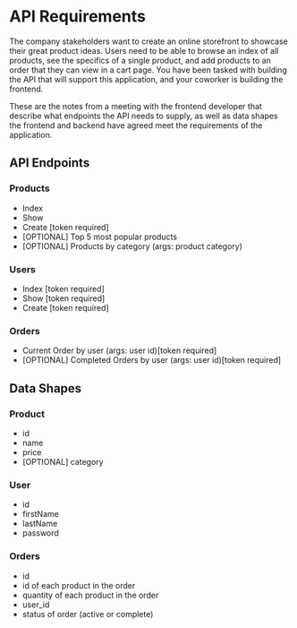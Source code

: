 # API Requirements

The company stakeholders want to create an online storefront to showcase their great product ideas. Users need to be able to browse an index of all products, see the specifics of a single product, and add products to an order that they can view in a cart page. You have been tasked with building the API that will support this application, and your coworker is building the frontend.

These are the notes from a meeting with the frontend developer that describe what endpoints the API needs to supply, as well as data shapes the frontend and backend have agreed meet the requirements of the application. 

## API Endpoints

### Products

- Index 
- Show
- Create [token required]
- [OPTIONAL] Top 5 most popular products 
- [OPTIONAL] Products by category (args: product category)

### Users

- Index [token required]
- Show [token required]
- Create [token required]

### Orders

- Current Order by user (args: user id)[token required]
- [OPTIONAL] Completed Orders by user (args: user id)[token required]

## Data Shapes

### Product

-  id
- name
- price
- [OPTIONAL] category

### User

- id
- firstName
- lastName
- password

### Orders

- id
- id of each product in the order
- quantity of each product in the order
- user_id
- status of order (active or complete)

